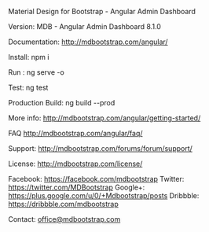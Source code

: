 Material Design for Bootstrap - Angular Admin Dashboard

Version: MDB - Angular Admin Dashboard 8.1.0

Documentation:
http://mdbootstrap.com/angular/

Install:
npm i

Run :
ng serve -o

Test:
ng test

Production Build:
ng build --prod

More info:
http://mdbootstrap.com/angular/getting-started/

FAQ
http://mdbootstrap.com/angular/faq/

Support:
http://mdbootstrap.com/forums/forum/support/

License:
http://mdbootstrap.com/license/

Facebook: https://facebook.com/mdbootstrap
Twitter: https://twitter.com/MDBootstrap
Google+: https://plus.google.com/u/0/+Mdbootstrap/posts
Dribbble: https://dribbble.com/mdbootstrap

Contact:
office@mdbootstrap.com
